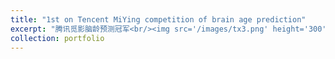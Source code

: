 ```yaml
---
title: "1st on Tencent MiYing competition of brain age prediction"
excerpt: "腾讯觅影脑龄预测冠军<br/><img src='/images/tx3.png' height='300' width='450'>"
collection: portfolio
---
```

